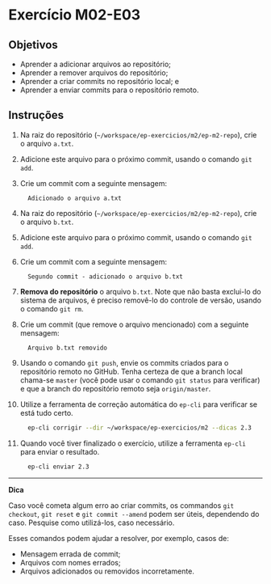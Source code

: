 Exercício M02-E03
=================

Objetivos
---------

- Aprender a adicionar arquivos ao repositório;
- Aprender a remover arquivos do repositório;
- Aprender a criar commits no repositório local; e
- Aprender a enviar commits para o repositório remoto.

Instruções
----------

1. Na raiz do repositório (`~/workspace/ep-exercicios/m2/ep-m2-repo`), crie o arquivo `a.txt`.

2. Adicione este arquivo para o próximo commit, usando o comando `git add`.

3. Crie um commit com a seguinte mensagem:

    ```
      Adicionado o arquivo a.txt
    ```

4. Na raiz do repositório (`~/workspace/ep-exercicios/m2/ep-m2-repo`), crie o arquivo `b.txt`.

5. Adicione este arquivo para o próximo commit, usando o comando `git add`.

6. Crie um commit com a seguinte mensagem:

    ```
      Segundo commit - adicionado o arquivo b.txt
    ```

7. __Remova do repositório__ o arquivo `b.txt`. Note que não basta exclui-lo do sistema de arquivos, é preciso removê-lo do controle de versão, usando o comando `git rm`.

8. Crie um commit (que remove o arquivo mencionado) com a seguinte mensagem:

    ```
      Arquivo b.txt removido
    ```

9. Usando o comando `git push`, envie os commits criados para o repositório remoto no GitHub. Tenha certeza de que a branch local chama-se `master` (você pode usar o comando `git status` para verificar) e que a branch do repositório remoto seja `origin/master`.

10. Utilize a ferramenta de correção automática do `ep-cli` para verificar se está tudo certo.

    ```bash
      ep-cli corrigir --dir ~/workspace/ep-exercicios/m2 --dicas 2.3
    ```

11. Quando você tiver finalizado o exercício, utilize a ferramenta `ep-cli`
   para enviar o resultado.

    ```bash
      ep-cli enviar 2.3
    ```

- - -

**Dica**

Caso você cometa algum erro ao criar commits, os commandos `git checkout`, `git reset` e `git commit --amend` podem ser úteis, dependendo do caso. Pesquise como utilizá-los, caso necessário.

Esses comandos podem ajudar a resolver, por exemplo, casos de:

- Mensagem errada de commit;
- Arquivos com nomes errados;
- Arquivos adicionados ou removidos incorretamente.
